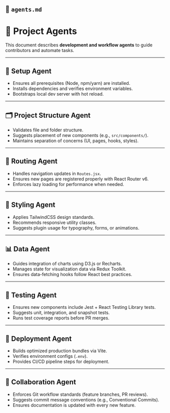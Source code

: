

## 📄 `agents.md`

# 🤖 Project Agents

This document describes **development and workflow agents** to guide contributors and automate tasks.

---

## 🔧 Setup Agent
- Ensures all prerequisites (Node, npm/yarn) are installed.
- Installs dependencies and verifies environment variables.
- Bootstraps local dev server with hot reload.

---

## 🗂️ Project Structure Agent
- Validates file and folder structure.
- Suggests placement of new components (e.g., `src/components/`).
- Maintains separation of concerns (UI, pages, hooks, styles).

---

## 🧩 Routing Agent
- Handles navigation updates in `Routes.jsx`.
- Ensures new pages are registered properly with React Router v6.
- Enforces lazy loading for performance when needed.

---

## 🎨 Styling Agent
- Applies TailwindCSS design standards.
- Recommends responsive utility classes.
- Suggests plugin usage for typography, forms, or animations.

---

## 📊 Data Agent
- Guides integration of charts using D3.js or Recharts.
- Manages state for visualization data via Redux Toolkit.
- Ensures data-fetching hooks follow React best practices.

---

## 🧪 Testing Agent
- Ensures new components include Jest + React Testing Library tests.
- Suggests unit, integration, and snapshot tests.
- Runs test coverage reports before PR merges.

---

## 🚀 Deployment Agent
- Builds optimized production bundles via Vite.
- Verifies environment configs (`.env`).
- Provides CI/CD pipeline steps for deployment.

---

## 🔄 Collaboration Agent
- Enforces Git workflow standards (feature branches, PR reviews).
- Suggests commit message conventions (e.g., Conventional Commits).
- Ensures documentation is updated with every new feature.
